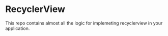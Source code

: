 # RecyclerView
This repo contains almost all the logic for implemeting recyclerview in your application.
